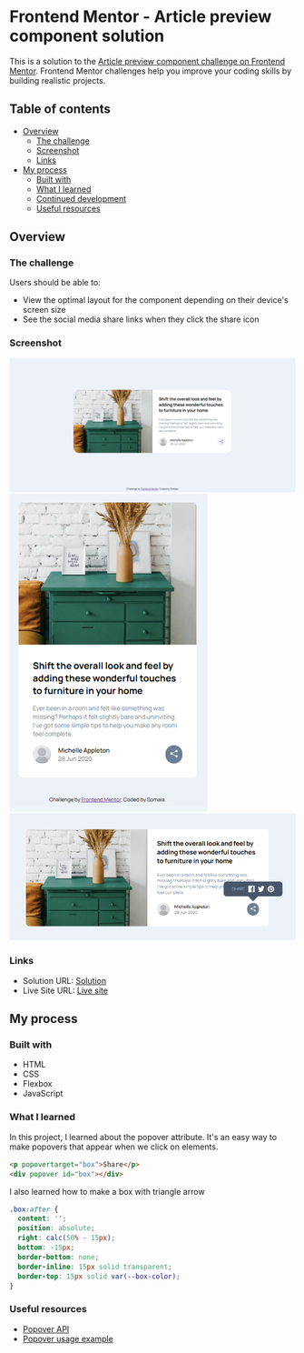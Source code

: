 # Frontend Mentor - Article preview component solution

This is a solution to the [Article preview component challenge on Frontend Mentor](https://www.frontendmentor.io/challenges/article-preview-component-dYBN_pYFT). Frontend Mentor challenges help you improve your coding skills by building realistic projects. 

## Table of contents

- [Overview](#overview)
  - [The challenge](#the-challenge)
  - [Screenshot](#screenshot)
  - [Links](#links)
- [My process](#my-process)
  - [Built with](#built-with)
  - [What I learned](#what-i-learned)
  - [Continued development](#continued-development)
  - [Useful resources](#useful-resources)


## Overview

### The challenge

Users should be able to:

- View the optimal layout for the component depending on their device's screen size
- See the social media share links when they click the share icon

### Screenshot

![Desktop version](./desktop.PNG)
![Mobile version](./mobile.PNG)
![Shows popover](./popover.PNG)

### Links

- Solution URL: [Solution]([https://your-solution-url.com](https://github.com/somaia02/article-preview))
- Live Site URL: [Live site]([https://your-live-site-url.com](https://somaia02.github.io/article-preview/))

## My process

### Built with

- HTML
- CSS
- Flexbox
- JavaScript

### What I learned

In this project, I learned about the popover attribute. It's an easy way to make popovers that appear when we click on elements. 

```html
<p popovertarget="box">Share</p>
<div popover id="box"></div>
```

I also learned how to make a box with triangle arrow
```css
.box:after {
  content: '';
  position: absolute;
  right: calc(50% - 15px);
  bottom: -15px;
  border-bottom: none;
  border-inline: 15px solid transparent;
  border-top: 15px solid var(--box-color);
}
```

### Useful resources

- [Popover API](https://developer.mozilla.org/en-US/docs/Web/API/Popover_API)
- [Popover usage example](https://www.youtube.com/watch?v=DNXEORSk4GU)
